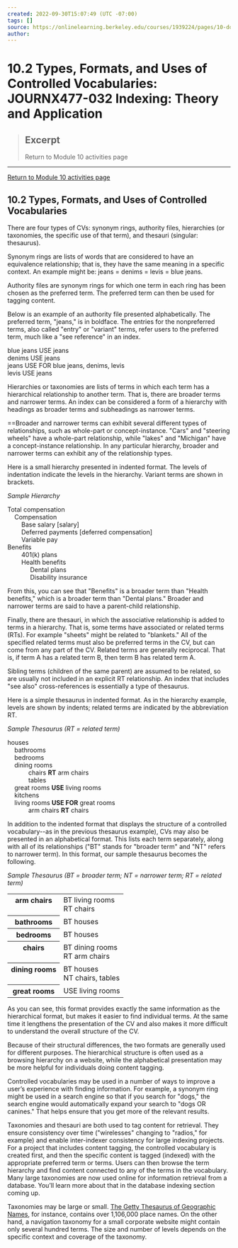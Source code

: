 ```yaml
---
created: 2022-09-30T15:07:49 (UTC -07:00)
tags: []
source: https://onlinelearning.berkeley.edu/courses/1939224/pages/10-dot-2-types-formats-and-uses-of-controlled-vocabularies
author: 
---
```


# 10.2 Types, Formats, and Uses of Controlled Vocabularies: JOURNX477-032 Indexing: Theory and Application

> ## Excerpt
> Return to Module 10 activities page

---
[Return to Module 10 activities page](https://onlinelearning.berkeley.edu/courses/1939224/pages/module-10 "Module 10")

## 10.2 Types, Formats, and Uses of Controlled Vocabularies

There are four types of CVs: synonym rings, authority files, hierarchies (or taxonomies, the specific use of that term), and thesauri (singular: thesaurus).

Synonym rings are lists of words that are considered to have an equivalence relationship; that is, they have the same meaning in a specific context. An example might be: jeans = denims = levis = blue jeans.

Authority files are synonym rings for which one term in each ring has been chosen as the preferred term. The preferred term can then be used for tagging content.

Below is an example of an authority file presented alphabetically. The preferred term, "jeans," is in boldface. The entries for the nonpreferred terms, also called "entry" or "variant" terms, refer users to the preferred term, much like a "see reference" in an index.

blue jeans USE jeans  
denims USE jeans  
jeans USE FOR blue jeans, denims, levis  
levis USE jeans

Hierarchies or taxonomies are lists of terms in which each term has a hierarchical relationship to another term. That is, there are broader terms and narrower terms. An index can be considered a form of a hierarchy with headings as broader terms and subheadings as narrower terms.

==Broader and narrower terms can exhibit several different types of relationships, such as whole-part or concept-instance. "Cars" and "steering wheels" have a whole-part relationship, while "lakes" and "Michigan" have a concept-instance relationship. In any particular hierarchy, broader and narrower terms can exhibit any of the relationship types.

Here is a small hierarchy presented in indented format. The levels of indentation indicate the levels in the hierarchy. Variant terms are shown in brackets.

_Sample Hierarchy_

Total compensation  
    Compensation  
        Base salary \[salary\]  
        Deferred payments \[deferred compensation\]  
        Variable pay  
Benefits  
        401(k) plans  
        Health benefits  
             Dental plans  
             Disability insurance

From this, you can see that "Benefits" is a broader term than "Health benefits," which is a broader term than "Dental plans." Broader and narrower terms are said to have a parent-child relationship.

Finally, there are thesauri, in which the associative relationship is added to terms in a hierarchy. That is, some terms have associated or related terms (RTs). For example "sheets" might be related to "blankets." All of the specified related terms must also be preferred terms in the CV, but can come from any part of the CV. Related terms are generally reciprocal. That is, if term A has a related term B, then term B has related term A.

Sibling terms (children of the same parent) are assumed to be related, so are usually not included in an explicit RT relationship. An index that includes "see also" cross-references is essentially a type of thesaurus.

Here is a simple thesaurus in indented format. As in the hierarchy example, levels are shown by indents; related terms are indicated by the abbreviation RT.

_Sample Thesaurus (RT = related term)_

houses  
    bathrooms  
    bedrooms  
    dining rooms  
            chairs **RT** arm chairs  
            tables  
    great rooms **USE** living rooms  
    kitchens  
    living rooms **USE FOR** great rooms  
            arm chairs **RT** chairs

In addition to the indented format that displays the structure of a controlled vocabulary--as in the previous thesaurus example), CVs may also be presented in an alphabetical format. This lists each term separately, along with all of its relationships ("BT" stands for "broader term" and "NT" refers to narrower term). In this format, our sample thesaurus becomes the following.

_Sample Thesaurus (BT = broader term; NT = narrower term; RT = related term)_

<table summary=""><tbody><tr><th scope="row"><span>arm chairs<br>&nbsp;</span></th><td><span>BT living rooms<br>RT chairs</span></td></tr><tr><th scope="row"><span>bathrooms</span></th><td><span>BT houses</span></td></tr><tr><th scope="row"><span>bedrooms</span></th><td><span>BT houses</span></td></tr><tr><th scope="row"><span>chairs<br>&nbsp;</span></th><td><span>BT dining rooms<br>RT arm chairs</span></td></tr><tr><th scope="row"><span>dining rooms<br>&nbsp;</span></th><td><span>BT houses<br>NT chairs, tables</span></td></tr><tr><th scope="row"><span>great rooms</span></th><td><span>USE living rooms</span></td></tr></tbody></table>

  
As you can see, this format provides exactly the same information as the hierarchical format, but makes it easier to find individual terms. At the same time it lengthens the presentation of the CV and also makes it more difficult to understand the overall structure of the CV.

Because of their structural differences, the two formats are generally used for different purposes. The hierarchical structure is often used as a browsing hierarchy on a website, while the alphabetical presentation may be more helpful for individuals doing content tagging.

Controlled vocabularies may be used in a number of ways to improve a user’s experience with finding information. For example, a synonym ring might be used in a search engine so that if you search for "dogs," the search engine would automatically expand your search to "dogs OR canines." That helps ensure that you get more of the relevant results.

Taxonomies and thesauri are both used to tag content for retrieval. They ensure consistency over time ("wirelesses" changing to "radios," for example) and enable inter-indexer consistency for large indexing projects. For a project that includes content tagging, the controlled vocabulary is created first, and then the specific content is tagged (indexed) with the appropriate preferred term or terms. Users can then browse the term hierarchy and find content connected to any of the terms in the vocabulary. Many large taxonomies are now used online for information retrieval from a database. You’ll learn more about that in the database indexing section coming up.

Taxonomies may be large or small. [The Getty Thesaurus of Geographic Names](http://www.getty.edu/research/conducting_research/vocabularies/tgn/), for instance, contains over 1,106,000 place names. On the other hand, a navigation taxonomy for a small corporate website might contain only several hundred terms. The size and number of levels depends on the specific context and coverage of the taxonomy.
